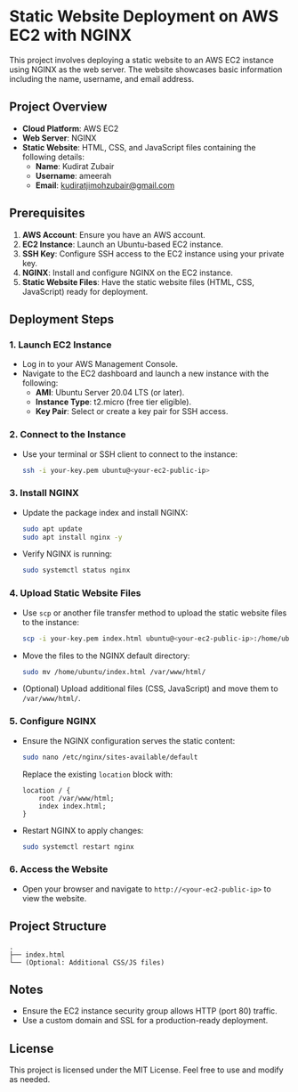 # Static Website Deployment on AWS EC2 with NGINX

This project involves deploying a static website to an AWS EC2 instance using NGINX as the web server. The website showcases basic information including the name, username, and email address.

## Project Overview

- **Cloud Platform**: AWS EC2
- **Web Server**: NGINX
- **Static Website**: HTML, CSS, and JavaScript files containing the following details:
  - **Name**: Kudirat Zubair
  - **Username**: ameerah
  - **Email**: [kudiratjimohzubair@gmail.com](mailto:kudiratjimohzubair@gmail.com)

## Prerequisites

1. **AWS Account**: Ensure you have an AWS account.
2. **EC2 Instance**: Launch an Ubuntu-based EC2 instance.
3. **SSH Key**: Configure SSH access to the EC2 instance using your private key.
4. **NGINX**: Install and configure NGINX on the EC2 instance.
5. **Static Website Files**: Have the static website files (HTML, CSS, JavaScript) ready for deployment.

## Deployment Steps

### 1. Launch EC2 Instance

- Log in to your AWS Management Console.
- Navigate to the EC2 dashboard and launch a new instance with the following:
  - **AMI**: Ubuntu Server 20.04 LTS (or later).
  - **Instance Type**: t2.micro (free tier eligible).
  - **Key Pair**: Select or create a key pair for SSH access.

### 2. Connect to the Instance

- Use your terminal or SSH client to connect to the instance:

  ```bash
  ssh -i your-key.pem ubuntu@<your-ec2-public-ip>
  ```

### 3. Install NGINX

- Update the package index and install NGINX:

  ```bash
  sudo apt update
  sudo apt install nginx -y
  ```

- Verify NGINX is running:

  ```bash
  sudo systemctl status nginx
  ```

### 4. Upload Static Website Files

- Use `scp` or another file transfer method to upload the static website files to the instance:

  ```bash
  scp -i your-key.pem index.html ubuntu@<your-ec2-public-ip>:/home/ubuntu
  ```

- Move the files to the NGINX default directory:

  ```bash
  sudo mv /home/ubuntu/index.html /var/www/html/
  ```

- (Optional) Upload additional files (CSS, JavaScript) and move them to `/var/www/html/`.

### 5. Configure NGINX

- Ensure the NGINX configuration serves the static content:

  ```bash
  sudo nano /etc/nginx/sites-available/default
  ```

  Replace the existing `location` block with:

  ```nginx
  location / {
      root /var/www/html;
      index index.html;
  }
  ```

- Restart NGINX to apply changes:

  ```bash
  sudo systemctl restart nginx
  ```

### 6. Access the Website

- Open your browser and navigate to `http://<your-ec2-public-ip>` to view the website.

## Project Structure

```plaintext
.
├── index.html
└── (Optional: Additional CSS/JS files)
```

## Notes

- Ensure the EC2 instance security group allows HTTP (port 80) traffic.
- Use a custom domain and SSL for a production-ready deployment.

## License

This project is licensed under the MIT License. Feel free to use and modify as needed.
